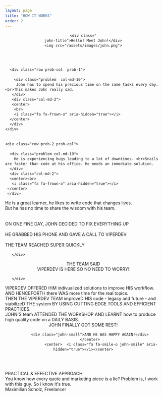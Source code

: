 ```yaml
---
layout: page
title: "HOW IT WORKS"
order: 2
---
```


<div ng-controller="Data as dc">


<div class="container">
 <div >
   <center>


    <div class="
    john-title">Hello! Meet John!</div>
    <img src="/assets/images/john.png">
  </center>
  <div class="images row">


  </div>
</div>
</div>
<br><br>
<section>
  <div class="container">

      <div class="row prob-col  prob-1">

        <div class="problem  col-md-10">
         John has to spend his precious time on the same tasks every day. <br>This makes John really sad.
       </div>
       <div class="col-md-2">
       <center>
        <br>
        <i class="fa fa-frown-o" aria-hidden="true"></i>
      </center>
      </div>
    </div>


    <div class="row prob-2 prob-col">

      <div class="problem col-md-10">
        He is experiencing bugs leading to a lot of downtimes. <br>Snails are faster than code at his office. He needs an immediate solution.
      </div>
      <div class="col-md-2">
      <center><br>
       <i class="fa fa-frown-o" aria-hidden="true"></i>
     </center>
     </div>
   </div>
   <div class="row prob-3 prob-col">
    <div class="problem col-md-10">
      He is a great learner, he likes to write code that changes lives.<br> But he has no time to share the wisdom with his team.
    </div> <div class="col-md-2"> <center>
    <br>
    <i class="fa fa-frown-o" aria-hidden="true"></i>
  </center>
  </div>
</div>
<br>


<div class="row">
 <div class="col-md-12">
  <div class="john-small">ON ONE FINE DAY, JOHN DECIDED TO FIX EVERYTHING UP <i class="plain-fa fa fa-wrench" aria-hidden="true"></i></div>

</div>

</div>
<br>
<div class="row">
 <div class="col-md-12">
  <div class="john-small">HE GRABBED HIS PHONE AND GAVE A CALL TO VIPERDEV <i class="plain-fa fa fa-phone" aria-hidden="true"></i></div>

</div>

</div>


<br>

<div class="row">
      <div class="col-md-12">
        <div class="john-small">THE TEAM REACHED SUPER QUICKLY <i class="plain-fa fa fa-plane" aria-hidden="true"></i></div>

       </div>

</div>


<div class="row">
      <div class="col-md-12">
      <CENTER>
        <div class="john-small">THE TEAM SAID </div>
        <div class="john-small decides">VIPERDEV IS HERE SO NO NEED TO WORRY!
        </CENTER>
      </div>

       </div>

<div class="row prob-1">
<div class="col-md-10 problem ">
<div class="">VIPERDEV OFFERED HIM indivualized solutions to improve HIS workflow. AND HENCEFORTH there WAS more time for the real topics.</div>
</div>
<div class="col-md-2">

<center><i class="fa fa-code-fork" aria-hidden="true"></i>

</div>

</div>

<div class="row prob-2">
<div class="col-md-2">

<center><i class="fa fa-terminal" aria-hidden="true"></i>

</div>
<div class="col-md-10 problem ">
THEN THE VIPERDEV TEAM improveD HIS code - legacy and future - and stabilizeD THE system BY USING CUTTING EDGE TOOLS AND EFFICIENT PRACTICES.
</div>
</div>

<div class="row prob-3">
<div class="col-md-10 problem ">
JOHN'S team ATTENDED THE WORKSHOP AND LEARNT how to produce high quality code on a DAILY BASIS.
</div>
<div class="col-md-2">

<center><i class="fa fa-laptop" aria-hidden="true"></i>

</div>
</div>


<div class="row">


  <div class="col-md-4 problem">
</div>

  <div class="col-md-4 problem">
</div>

</div>

<div class="row">
<center>
          <div class="john-small">JOHN FINALLY GOT SOME REST!</div>

          <div class="john-small">AND HE WAS HAPPY AGAIN!</div>
          </center>
                    <center>  <i class="fa fa-smile-o john-smile" aria-hidden="true"></i></center>


<br><br>
</div>
 <div class="" href="#one!">
 <span class="quote-tagline">PRACTICAL &amp; EFFECTIVE APPROACH</span>
      <div class="quotation">
      You know how every quote and marketing piece is a lie? Problem is, I work with this guy. So i know it's true.
</div>

<div class="author-quote">Maximilian Scholz, Freelancer</div>
    </div>


</div>
</section>
</div>
